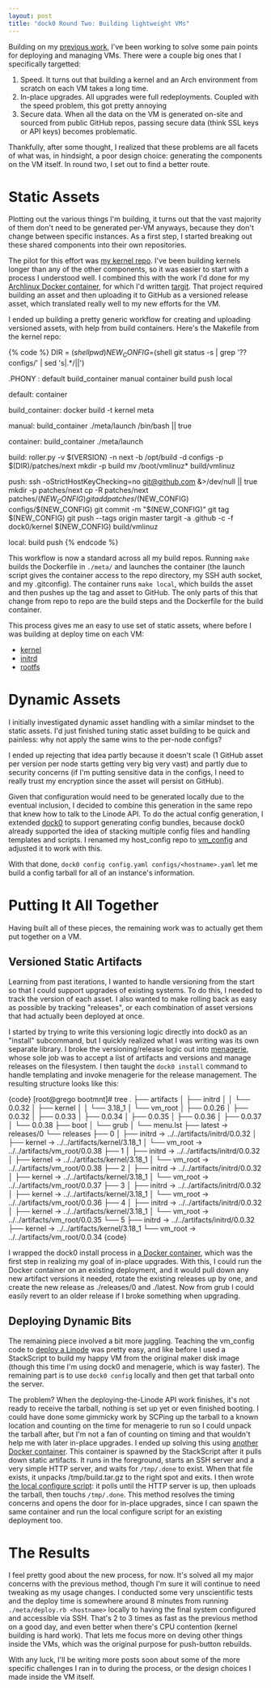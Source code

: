 ```yaml
---
layout: post
title: "dock0 Round Two: Building lightweight VMs"
---
```


Building on my [previous work](/2014/01/30/dock0-minimal-docker-host/), I've been working to solve some pain points for deploying and managing VMs. There were a couple big ones that I specifically targetted:

1. Speed. It turns out that building a kernel and an Arch environment from scratch on each VM takes a long time.
2. In-place upgrades. All upgrades were full redeployments. Coupled with the speed problem, this got pretty annoying
3. Secure data. When all the data on the VM is generated on-site and sourced from public GitHub repos, passing secure data (think SSL keys or API keys) becomes problematic.

Thankfully, after some thought, I realized that these problems are all facets of what was, in hindsight, a poor design choice: generating the components on the VM itself. In round two, I set out to find a better route.

<!--more-->

Static Assets
=============

Plotting out the various things I'm building, it turns out that the vast majority of them don't need to be generated per-VM anyways, because they don't change between specific instances. As a first step, I started breaking out these shared components into their own repositories.

The pilot for this effort was [my kernel repo](https://github.com/dock0/kernel). I've been building kernels longer than any of the other components, so it was easier to start with a process I understood well. I combined this with the work I'd done for my [Archlinux Docker container](https://github.com/dock0/arch), for which I'd written [targit](https://github.com/akerl/targit). That project required building an asset and then uploading it to GitHub as a versioned release asset, which translated really well to my new efforts for the VM.

I ended up building a pretty generic workflow for creating and uploading versioned assets, with help from build containers. Here's the Makefile from the kernel repo:

{% code %}
DIR = $(shell pwd)
NEW_CONFIG=$(shell git status -s | grep '?? configs/' | sed 's|.*/||')

.PHONY : default build_container manual container build push local

default: container

build_container:
    docker build -t kernel meta

manual: build_container
    ./meta/launch /bin/bash || true

container: build_container
    ./meta/launch

build:
    roller.py -v $(VERSION) -n next -b /opt/build -d configs -p $(DIR)/patches/next
    mkdir -p build
    mv /boot/vmlinuz* build/vmlinuz

push:
    ssh -oStrictHostKeyChecking=no git@github.com &>/dev/null || true
    mkdir -p patches/next
    cp -R patches/next patches/$(NEW_CONFIG)
    git add patches/$(NEW_CONFIG) configs/$(NEW_CONFIG)
    git commit -m "$(NEW_CONFIG)"
    git tag $(NEW_CONFIG)
    git push --tags origin master
    targit -a .github -c -f dock0/kernel $(NEW_CONFIG) build/vmlinuz

local: build push
{% endcode %}

This workflow is now a standard across all my build repos. Running `make` builds the Dockerfile in `./meta/` and launches the container (the launch script gives the container access to the repo directory, my SSH auth socket, and my .gitconfig). The container runs `make local`, which builds the asset and then pushes up the tag and asset to GitHub. The only parts of this that change from repo to repo are the build steps and the Dockerfile for the build container.

This process gives me an easy to use set of static assets, where before I was building at deploy time on each VM:

* [kernel](https://github.com/dock0/kernel)
* [initrd](https://github.com/dock0/initrd)
* [rootfs](https://github.com/dock0/vm_root)

Dynamic Assets
==============

I initially investigated dynamic asset handling with a similar mindset to the static assets. I'd just finished tuning static asset building to be quick and painless: why not apply the same wins to the per-node configs?

I ended up rejecting that idea partly because it doesn't scale (1 GitHub asset per version per node starts getting very big very vast) and partly due to security concerns (if I'm putting sensitive data in the configs, I need to really trust my encryption since the asset will persist on GitHub).

Given that configuration would need to be generated locally due to the eventual inclusion, I decided to combine this generation in the same repo that knew how to talk to the Linode API. To do the actual config generation, I extended [dock0](https://github.com/dock0/dock0#build-a-config-bundle) to support generating config bundles, because dock0 already supported the idea of stacking multiple config files and handling templates and scripts. I renamed my host_config repo to [vm_config](https://github.com/dock0/vm_config) and adjusted it to work with this.

With that done, `dock0 config config.yaml configs/<hostname>.yaml` let me build a config tarball for all of an instance's information.

Putting It All Together
=======================

Having built all of these pieces, the remaining work was to actually get them put together on a VM.

Versioned Static Artifacts
--------------------------

Learning from past iterations, I wanted to handle versioning from the start so that I could support upgrades of existing systems. To do this, I needed to track the version of each asset. I also wanted to make rolling back as easy as possible by tracking "releases", or each combination of asset versions that had actually been deployed at once.

I started by trying to write this versioning logic directly into dock0 as an "install" subcommand, but I quickly realized what I was writing was its own separate library. I broke the versioning/release logic out into [menagerie](https://github.com/akerl/menagerie), whose sole job was to accept a list of artifacts and versions and manage releases on the filesystem. I then taught the `dock0 install` command to handle templating and invoke menagerie for the release management. The resulting structure looks like this:

{code}
[root@grego bootmnt]# tree
.
├── artifacts
│   ├── initrd
│   │   └── 0.0.32
│   ├── kernel
│   │   └── 3.18_1
│   └── vm_root
│       ├── 0.0.26
│       ├── 0.0.32
│       ├── 0.0.33
│       ├── 0.0.34
│       ├── 0.0.35
│       ├── 0.0.36
│       ├── 0.0.37
│       └── 0.0.38
├── boot
│   └── grub
│       └── menu.lst
├── latest -> releases/0
└── releases
    ├── 0
    │   ├── initrd -> ../../artifacts/initrd/0.0.32
    │   ├── kernel -> ../../artifacts/kernel/3.18_1
    │   └── vm_root -> ../../artifacts/vm_root/0.0.38
    ├── 1
    │   ├── initrd -> ../../artifacts/initrd/0.0.32
    │   ├── kernel -> ../../artifacts/kernel/3.18_1
    │   └── vm_root -> ../../artifacts/vm_root/0.0.38
    ├── 2
    │   ├── initrd -> ../../artifacts/initrd/0.0.32
    │   ├── kernel -> ../../artifacts/kernel/3.18_1
    │   └── vm_root -> ../../artifacts/vm_root/0.0.37
    ├── 3
    │   ├── initrd -> ../../artifacts/initrd/0.0.32
    │   ├── kernel -> ../../artifacts/kernel/3.18_1
    │   └── vm_root -> ../../artifacts/vm_root/0.0.36
    ├── 4
    │   ├── initrd -> ../../artifacts/initrd/0.0.32
    │   ├── kernel -> ../../artifacts/kernel/3.18_1
    │   └── vm_root -> ../../artifacts/vm_root/0.0.35
    └── 5
        ├── initrd -> ../../artifacts/initrd/0.0.32
        ├── kernel -> ../../artifacts/kernel/3.18_1
        └── vm_root -> ../../artifacts/vm_root/0.0.34
{code}

I wrapped the dock0 install process in [a Docker container](https://github.com/dock0/vm_install), which was the first step in realizing my goal of in-place upgrades. With this, I could run the Docker container on an existing deployment, and it would pull down any new artifact versions it needed, rotate the existing releases up by one, and create the new release as ./releases/0 and ./latest. Now from grub I could easily revert to an older release if I broke something when upgrading.

Deploying Dynamic Bits
----------------------

The remaining piece involved a bit more juggling. Teaching the vm_config code to [deploy a Linode](https://github.com/dock0/vm_config/blob/master/meta/configure.rb) was pretty easy, and like before I used a StackScript to build my happy VM from the original maker disk image (though this time I'm using dock0 and menagerie, which is way faster). The remaining part is to use `dock0 config` locally and then get that tarball onto the server.

The problem? When the deploying-the-Linode API work finishes, it's not ready to receive the tarball, nothing is set up yet or even finished booting. I could have done some gimmicky work by SCPing up the tarball to a known location and counting on the time for menagerie to run so I could unpack the tarball after, but I'm not a fan of counting on timing and that wouldn't help me with later in-place upgrades. I ended up solving this using [another Docker container](https://github.com/dock0/vm_config/blob/master/meta/Dockerfile). This container is spawned by the StackScript after it pulls down static artifacts. It runs in the foreground, starts an SSH server and a very simple HTTP server, and waits for `/tmp/.done` to exist. When that file exists, it unpacks /tmp/build.tar.gz to the right spot and exits. I then wrote [the local configure script](https://github.com/dock0/vm_config/blob/master/meta/configure.rb): it polls until the HTTP server is up, then uploads the tarball, then touchs `/tmp/.done`. This method resolves the timing concerns and opens the door for in-place upgrades, since I can spawn the same container and run the local configure script for an existing deployment too.

The Results
===========

I feel pretty good about the new process, for now. It's solved all my major concerns with the previous method, though I'm sure it will continue to need tweaking as my usage changes. I conducted some very unscientific tests and the deploy time is somewhere around 8 minutes from running `./meta/deploy.rb <hostname>` locally to having the final system configured and accessible via SSH. That's 2 to 3 times as fast as the previous method on a good day, and even better when there's CPU contention (kernel building is hard work). That lets me focus more on deving other things inside the VMs, which was the original purpose for push-button rebuilds.

With any luck, I'll be writing more posts soon about some of the more specific challenges I ran in to during the process, or the design choices I made inside the VM itself.

